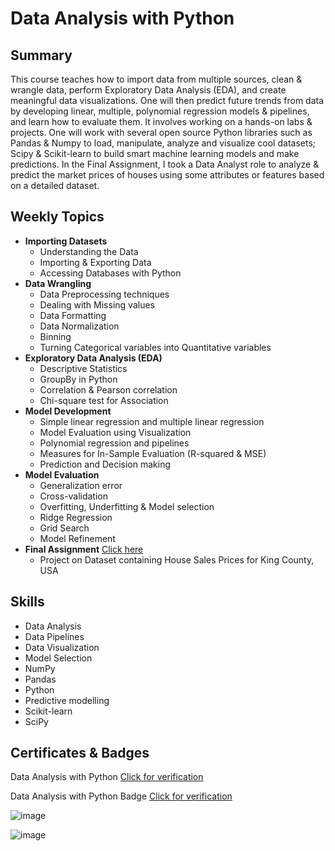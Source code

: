 #  Data Analysis with Python

## Summary

This course teaches how to import data from multiple sources, clean & wrangle data, perform Exploratory Data Analysis (EDA), and create meaningful data visualizations. One will then predict future trends from data by developing linear, multiple, polynomial regression models & pipelines, and learn how to evaluate them. It involves working on a hands-on labs & projects. One will work with several open source Python libraries such as Pandas & Numpy to load, manipulate, analyze and visualize cool datasets; Scipy & Scikit-learn to build smart machine learning models and make predictions. In the Final Assignment, I took a Data Analyst role to analyze & predict the market prices of houses using some attributes or features based on a detailed dataset.

## Weekly Topics

* **Importing Datasets**
  * Understanding the Data
  * Importing & Exporting Data
  * Accessing Databases with Python
* **Data Wrangling**
  * Data Preprocessing techniques
  * Dealing with Missing values 
  * Data Formatting 
  * Data Normalization
  * Binning 
  * Turning Categorical variables into Quantitative variables 
* **Exploratory Data Analysis (EDA)**
  * Descriptive Statistics
  * GroupBy in Python
  * Correlation & Pearson correlation 
  * Chi-square test for Association
* **Model Development**
  * Simple linear regression and multiple linear regression
  * Model Evaluation using Visualization
  * Polynomial regression and pipelines
  * Measures for In-Sample Evaluation (R-squared & MSE)
  * Prediction and Decision making
* **Model Evaluation**
  * Generalization error
  * Cross-validation 
  * Overfitting, Underfitting & Model selection
  * Ridge Regression
  * Grid Search
  * Model Refinement
* **Final Assignment** [Click here](https://github.com/abiyselassie22/IBM-Data-Analyst/blob/main/07.%20Data%20Analysis%20with%20Python/6.%20Final%20Assignment/House_Sales_in_King_Count_USA.ipynb)<br>
  * Project on Dataset containing House Sales Prices for King County, USA

## Skills

* Data Analysis
* Data Pipelines
* Data Visualization
* Model Selection
* NumPy
* Pandas
* Python
* Predictive modelling
* Scikit-learn
* SciPy

## Certificates & Badges

Data Analysis with Python [Click for verification](https://coursera.org/verify/XWJZNSB8Q2J9)<br>

Data Analysis with Python Badge [Click for verification](https://www.credly.com/badges/8c158a04-50a1-4f81-a0d9-2f87b249d821/public_url)<br>

![image](https://github.com/user-attachments/assets/4e69b779-d1b4-41bd-b116-bfa95fc1a3aa)

![image](https://github.com/user-attachments/assets/174df9d7-7737-48bc-956f-2d1fd7c3e911)

